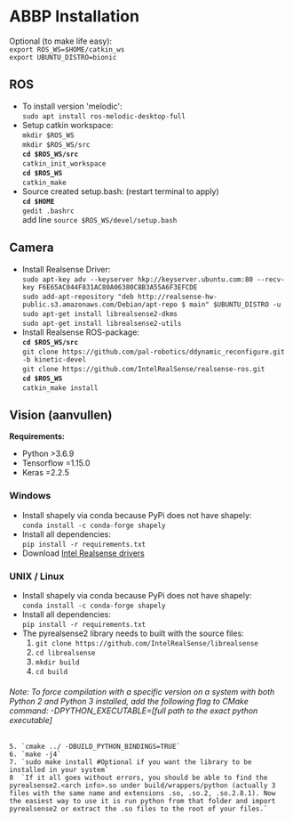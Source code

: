 # ABBP Installation
Optional (to make life easy):  
`export ROS_WS=$HOME/catkin_ws`  
`export UBUNTU_DISTRO=bionic`  

## ROS
- To install version 'melodic':  
`sudo apt install ros-melodic-desktop-full`  
- Setup catkin workspace:  
`mkdir $ROS_WS`  
`mkdir $ROS_WS/src`  
**`cd $ROS_WS/src`**  
`catkin_init_workspace`  
**`cd $ROS_WS`**  
`catkin_make`  
- Source created setup.bash: (restart terminal to apply)  
**`cd $HOME`**  
`gedit .bashrc`  
add line `source $ROS_WS/devel/setup.bash`  
## Camera
- Install Realsense Driver:  
`sudo apt-key adv --keyserver hkp://keyserver.ubuntu.com:80 --recv-key F6E65AC044F831AC80A06380C8B3A55A6F3EFCDE`  
`sudo add-apt-repository "deb http://realsense-hw-public.s3.amazonaws.com/Debian/apt-repo $ main" $UBUNTU_DISTRO -u`  
`sudo apt-get install librealsense2-dkms`  
`sudo apt-get install librealsense2-utils`  
- Install Realsense ROS-package:  
**`cd $ROS_WS/src`**  
`git clone https://github.com/pal-robotics/ddynamic_reconfigure.git -b kinetic-devel`  
`git clone https://github.com/IntelRealSense/realsense-ros.git`  
**`cd $ROS_WS`**  
`catkin_make install`  
## Vision (aanvullen)
**Requirements:**
- Python >3.6.9
- Tensorflow =1.15.0
- Keras =2.2.5
### Windows
- Install shapely via conda because PyPi does not have shapely:  
`conda install -c conda-forge shapely`  
- Install all dependencies:  
`pip install -r requirements.txt`  
- Download [Intel Realsense drivers](https://downloadcenter.intel.com/product/128256/Intel-RealSense-Depth-Camera-D415)  
### UNIX / Linux
- Install shapely via conda because PyPi does not have shapely:  
`conda install -c conda-forge shapely`  
- Install all dependencies:  
`pip install -r requirements.txt`  
- The pyrealsense2 library needs to built with the source files:  
    1. `git clone https://github.com/IntelRealSense/librealsense`  
    2. `cd librealsense`  
    3. `mkdir build`  
    4. `cd build`  
###### Note: To force compilation with a specific version on a system with both Python 2 and Python 3 installed, add the following flag to CMake command: -DPYTHON_EXECUTABLE=[full path to the exact python executable]  
    5. `cmake ../ -DBUILD_PYTHON_BINDINGS=TRUE`  
    6. `make -j4`  
    7. `sudo make install #Optional if you want the library to be installed in your system`  
    8  `If it all goes without errors, you should be able to find the pyrealsense2.<arch info>.so under build/wrappers/python (actually 3 files with the same name and extensions .so, .so.2, .so.2.8.1). Now the easiest way to use it is run python from that folder and import pyrealsense2 or extract the .so files to the root of your files.`  


